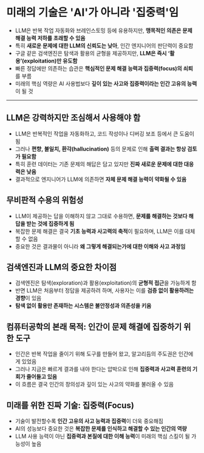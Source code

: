 # 미래의 기술은 'AI'가 아니라 '집중력'임


* LLM은 반복 작업 자동화와 브레인스토밍 등에 유용하지만, **맹목적인 의존은 문제 해결 능력 저하를 초래할 수 있음**
* 특히 **새로운 문제에 대한 LLM의 신뢰도는 낮아**, 인간 엔지니어의 판단력이 중요함
* 구글 같은 검색엔진은 탐색과 활용의 균형을 제공하지만, **LLM은 즉시 ‘활용’(exploitation)만 유도함**
* 빠른 정답에만 의존하는 습관은 **핵심적인 문제 해결 능력과 집중력(focus)의 쇠퇴**를 부름
* 미래의 핵심 역량은 AI 사용법보다 **깊이 있는 사고와 집중력이라는 인간 고유의 능력**이 될 것

---

LLM은 강력하지만 조심해서 사용해야 함
----------------------

* LLM은 반복적인 작업을 자동화하고, 코드 작성이나 디버깅 보조 등에서 큰 도움이 됨
* 그러나 **편향, 불일치, 환각(hallucination)** 등의 문제로 인해 **출력 결과는 항상 검토가 필요함**
* 특히 훈련 데이터는 기존 문제의 해답은 담고 있지만 **진짜 새로운 문제에 대한 대응력은 낮음**
* 결과적으로 엔지니어가 LLM에 의존하면 **자체 문제 해결 능력이 약화될 수 있음**

무비판적 수용의 위험성
------------

* LLM이 제공하는 답을 이해하지 않고 그대로 수용하면, **문제를 해결하는 것보다 해답을 받는 것에 집중하게 됨**
* 복잡한 문제 해결은 결국 **기초 능력과 사고력의 축적**이 필요하며, LLM은 이를 대체할 수 없음
* 중요한 것은 결과물이 아니라 **왜 그렇게 해결되는가에 대한 이해와 사고 과정임**

검색엔진과 LLM의 중요한 차이점
------------------

* 검색엔진은 탐색(exploration)과 활용(exploitation)의 **균형적 접근**을 가능하게 함
* 반면 LLM은 처음부터 정답을 제공하려 하며, 사용자는 이를 **검증 없이 활용하려는 경향**이 있음
* **탐색 없이 활용만 존재하는 시스템은 불안정성과 의존성을 키움**

컴퓨터공학의 본래 목적: 인간이 문제 해결에 집중하기 위한 도구
-----------------------------------

* 인간은 반복 작업을 줄이기 위해 도구를 만들어 왔고, 알고리듬의 주도권은 인간에게 있었음
* 그러나 지금은 빠르게 결과를 내야 한다는 압박으로 인해 **집중력과 사고력 훈련의 기회가 줄어들고 있음**
* 이 흐름은 결국 인간의 창의성과 깊이 있는 사고의 약화를 불러올 수 있음

미래를 위한 진짜 기술: 집중력(Focus)
------------------------

* 기술이 발전할수록 **인간 고유의 사고 능력과 집중력**이 더욱 중요해짐
* AI의 성능보다 중요한 것은 **복잡한 문제를 인식하고 해결할 수 있는 인간의 역량**
* LLM 사용 능력이 아닌 **집중력과 본질에 대한 이해 능력**이 미래의 핵심 스킬이 될 가능성이 높음
